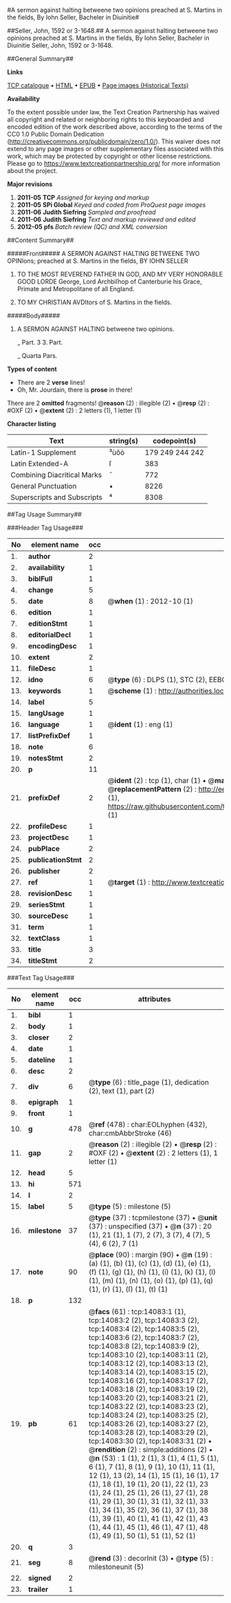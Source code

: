#A sermon against halting betweene two opinions preached at S. Martins in the fields, By Iohn Seller, Bacheler in Diuinitie#

##Seller, John, 1592 or 3-1648.##
A sermon against halting betweene two opinions preached at S. Martins in the fields, By Iohn Seller, Bacheler in Diuinitie
Seller, John, 1592 or 3-1648.

##General Summary##

**Links**

[TCP catalogue](http://www.ota.ox.ac.uk/tcp/)  • 
[HTML](http://tei.it.ox.ac.uk/tcp/Texts-HTML/free/A11/A11882.html)  • 
[EPUB](http://tei.it.ox.ac.uk/tcp/Texts-EPUB/free/A11/A11882.epub) • 
[Page images (Historical Texts)](https://historicaltexts.jisc.ac.uk/eebo-99848958e)

**Availability**

To the extent possible under law, the Text Creation Partnership has waived all copyright and related or neighboring rights to this keyboarded and encoded edition of the work described above, according to the terms of the CC0 1.0 Public Domain Dedication (http://creativecommons.org/publicdomain/zero/1.0/). This waiver does not extend to any page images or other supplementary files associated with this work, which may be protected by copyright or other license restrictions. Please go to https://www.textcreationpartnership.org/ for more information about the project.

**Major revisions**

1. __2011-05__ __TCP__ *Assigned for keying and markup*
1. __2011-05__ __SPi Global__ *Keyed and coded from ProQuest page images*
1. __2011-06__ __Judith Siefring__ *Sampled and proofread*
1. __2011-06__ __Judith Siefring__ *Text and markup reviewed and edited*
1. __2012-05__ __pfs__ *Batch review (QC) and XML conversion*

##Content Summary##

#####Front#####
A SERMON AGAINST HALTING BETWEENE TWO OPINIons; preached at S. Martins in the fields, BY IOHN SELLER
1. TO THE MOST REVEREND FATHER IN GOD, AND MY VERY HONORABLE GOOD LORDE George, Lord Archbiſhop of Canterburie his Grace, Primate and Metropolitane of all England.

1. TO MY CHRISTIAN AVDItors of S. Martins in the fields.

#####Body#####

1. A SERMON AGAINST HALTING betweene two opinions.

    _ Part. 3 3. Part.

    _ Quarta Pars.

**Types of content**

  * There are 2 **verse** lines!
  * Oh, Mr. Jourdain, there is **prose** in there!

There are 2 **omitted** fragments! 
 @__reason__ (2) : illegible (2)  •  @__resp__ (2) : #OXF (2)  •  @__extent__ (2) : 2 letters (1), 1 letter (1)

**Character listing**


|Text|string(s)|codepoint(s)|
|---|---|---|
|Latin-1 Supplement|³ùôò|179 249 244 242|
|Latin Extended-A|ſ|383|
|Combining             Diacritical Marks|̄|772|
|General Punctuation|•|8226|
|Superscripts             and Subscripts|⁴|8308|

##Tag Usage Summary##

###Header Tag Usage###

|No|element name|occ|attributes|
|---|---|---|---|
|1.|__author__|2||
|2.|__availability__|1||
|3.|__biblFull__|1||
|4.|__change__|5||
|5.|__date__|8| @__when__ (1) : 2012-10 (1)|
|6.|__edition__|1||
|7.|__editionStmt__|1||
|8.|__editorialDecl__|1||
|9.|__encodingDesc__|1||
|10.|__extent__|2||
|11.|__fileDesc__|1||
|12.|__idno__|6| @__type__ (6) : DLPS (1), STC (2), EEBO-CITATION (1), PROQUEST (1), VID (1)|
|13.|__keywords__|1| @__scheme__ (1) : http://authorities.loc.gov/ (1)|
|14.|__label__|5||
|15.|__langUsage__|1||
|16.|__language__|1| @__ident__ (1) : eng (1)|
|17.|__listPrefixDef__|1||
|18.|__note__|6||
|19.|__notesStmt__|2||
|20.|__p__|11||
|21.|__prefixDef__|2| @__ident__ (2) : tcp (1), char (1)  •  @__matchPattern__ (2) : ([0-9\-]+):([0-9IVX]+) (1), (.+) (1)  •  @__replacementPattern__ (2) : http://eebo.chadwyck.com/downloadtiff?vid=$1&page=$2 (1), https://raw.githubusercontent.com/textcreationpartnership/Texts/master/tcpchars.xml#$1 (1)|
|22.|__profileDesc__|1||
|23.|__projectDesc__|1||
|24.|__pubPlace__|2||
|25.|__publicationStmt__|2||
|26.|__publisher__|2||
|27.|__ref__|1| @__target__ (1) : http://www.textcreationpartnership.org/docs/. (1)|
|28.|__revisionDesc__|1||
|29.|__seriesStmt__|1||
|30.|__sourceDesc__|1||
|31.|__term__|1||
|32.|__textClass__|1||
|33.|__title__|3||
|34.|__titleStmt__|2||


###Text Tag Usage###

|No|element name|occ|attributes|
|---|---|---|---|
|1.|__bibl__|1||
|2.|__body__|1||
|3.|__closer__|2||
|4.|__date__|1||
|5.|__dateline__|1||
|6.|__desc__|2||
|7.|__div__|6| @__type__ (6) : title_page (1), dedication (2), text (1), part (2)|
|8.|__epigraph__|1||
|9.|__front__|1||
|10.|__g__|478| @__ref__ (478) : char:EOLhyphen (432), char:cmbAbbrStroke (46)|
|11.|__gap__|2| @__reason__ (2) : illegible (2)  •  @__resp__ (2) : #OXF (2)  •  @__extent__ (2) : 2 letters (1), 1 letter (1)|
|12.|__head__|5||
|13.|__hi__|571||
|14.|__l__|2||
|15.|__label__|5| @__type__ (5) : milestone (5)|
|16.|__milestone__|37| @__type__ (37) : tcpmilestone (37)  •  @__unit__ (37) : unspecified (37)  •  @__n__ (37) : 20 (1), 21 (1), 1 (7), 2 (7), 3 (7), 4 (7), 5 (4), 6 (2), 7 (1)|
|17.|__note__|90| @__place__ (90) : margin (90)  •  @__n__ (19) : (a) (1), (b) (1), (c) (1), (d) (1), (e) (1), (f) (1), (g) (1), (h) (1), (i) (1), (k) (1), (l) (1), (m) (1), (n) (1), (o) (1), (p) (1), (q) (1), (r) (1), (ſ) (1), (t) (1)|
|18.|__p__|132||
|19.|__pb__|61| @__facs__ (61) : tcp:14083:1 (1), tcp:14083:2 (2), tcp:14083:3 (2), tcp:14083:4 (2), tcp:14083:5 (2), tcp:14083:6 (2), tcp:14083:7 (2), tcp:14083:8 (2), tcp:14083:9 (2), tcp:14083:10 (2), tcp:14083:11 (2), tcp:14083:12 (2), tcp:14083:13 (2), tcp:14083:14 (2), tcp:14083:15 (2), tcp:14083:16 (2), tcp:14083:17 (2), tcp:14083:18 (2), tcp:14083:19 (2), tcp:14083:20 (2), tcp:14083:21 (2), tcp:14083:22 (2), tcp:14083:23 (2), tcp:14083:24 (2), tcp:14083:25 (2), tcp:14083:26 (2), tcp:14083:27 (2), tcp:14083:28 (2), tcp:14083:29 (2), tcp:14083:30 (2), tcp:14083:31 (2)  •  @__rendition__ (2) : simple:additions (2)  •  @__n__ (53) : 1 (1), 2 (1), 3 (1), 4 (1), 5 (1), 6 (1), 7 (1), 8 (1), 9 (1), 10 (1), 11 (1), 12 (1), 13 (2), 14 (1), 15 (1), 16 (1), 17 (1), 18 (1), 19 (1), 20 (1), 22 (1), 23 (1), 24 (1), 25 (1), 26 (1), 27 (1), 28 (1), 29 (1), 30 (1), 31 (1), 32 (1), 33 (1), 34 (1), 35 (2), 36 (1), 37 (1), 38 (1), 39 (1), 40 (1), 41 (1), 42 (1), 43 (1), 44 (1), 45 (1), 46 (1), 47 (1), 48 (1), 49 (1), 50 (1), 51 (1), 52 (1)|
|20.|__q__|3||
|21.|__seg__|8| @__rend__ (3) : decorInit (3)  •  @__type__ (5) : milestoneunit (5)|
|22.|__signed__|2||
|23.|__trailer__|1||
